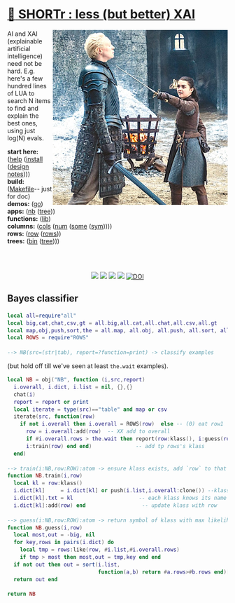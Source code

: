 
# [:high_brightness: SHORTr : less (but better) XAI](all.md)

<a href="all.md"><img align=right width=400 src="stark.jpeg"></a>

AI and XAI (explainable artificial intelligence) need not be
hard.  E.g. here's a few hundred lines of LUA
to search N items to  find and explain the best ones, using just
log(N) evals.  

**start here:**  ([help](all.md) ([install](/INSTALL.md) ([design notes](design.md))))                                                                                               
**build:**       ([Makefile](https://github.com/timm/shortr/blob/master/etc/src/Makefile)-- just for doc)                                                                           
**demos:**       ([go](go.md))                                                                                                                                                      
**apps:**         ([nb](nb.md) ([tree](tree.md)))   
**functions:**   ([lib](lib.md))     
**columns:**    ([cols](cols.md) ([num](num.md) ([some](some.md) ([sym](sym.md)))))  
**rows:** ([row](row.md) ([rows](rows.md)))   
**trees:** ([bin](bin.md) ([tree](tree.md))))


<br clear=all>&nbsp;
<p align=center>
<a href=".."><img src="https://img.shields.io/badge/Lua-%232C2D72.svg?logo=lua&logoColor=white"></a>
<a href=".."><img src="https://img.shields.io/badge/checked--by-syntastic-yellow?logo=Checkmarx&logoColor=white"></a>
<a href="https://github.com/timm/shortr/actions/workflows/tests.yml"><img src="https://github.com/timm/shortr/actions/workflows/tests.yml/badge.svg"></a>
<a href="https://opensource.org/licenses/BSD-2-Clause"><img  src="https://img.shields.io/badge/License-BSD%202--Clause-orange.svg?logo=opensourceinitiative&logoColor=white"></a>
<a href="https://zenodo.org/badge/latestdoi/206205826"> <img  src="https://zenodo.org/badge/206205826.svg" alt="DOI"></a> 
</p>

## Bayes classifier



```lua
local all=require"all"
local big,cat,chat,csv,gt = all.big,all.cat,all.chat,all.csv,all.gt
local map,obj,push,sort,the = all.map, all.obj, all.push, all.sort, all.the
local ROWS = require"ROWS"

--> NB(src=(str|tab), report=?function=print) -> classify examples
```


(but hold off till we've seen at least `the.wait` examples).



```lua
local NB = obj("NB", function (i,src,report)
  i.overall, i.dict, i.list = nil, {},{}
  chat(i)
  report = report or print
  local iterate = type(src)=="table" and map or csv
  iterate(src, function(row)
    if not i.overall then i.overall = ROWS(row)  else -- (0) eat row1
      row = i.overall:add(row)  -- XX add to overall
      if #i.overall.rows > the.wait then report(row:klass(), i:guess(row)) end
      i:train(row) end end)              -- add tp rows's klass
  end)

--> train(i:NB,row:ROW):atom -> ensure klass exists, add `row` to that klass
function NB.train(i,row)
  local kl = row:klass()
  i.dict[kl]     = i.dict[kl] or push(i.list,i.overall:clone()) --klass is known
  i.dict[kl].txt = kl                     -- each klass knows its name
  i.dict[kl]:add(row) end                  -- update klass with row

--> guess(i:NB,row:ROW):atom -> return symbol of klass with max likelihood
function NB.guess(i,row)
  local most,out = -big, nil
  for key,rows in pairs(i.dict) do
    local tmp = rows:like(row, #i.list,#i.overall.rows)
    if tmp > most then most,out = tmp,key end end
  if not out then out = sort(i.list,
                             function(a,b) return #a.rows>#b.rows end)[1].txt end
  return out end

return NB
```


